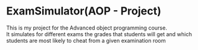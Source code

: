 # ExamSimulator(AOP - Project)
This is my project for the Advanced object programming course.
<br />
It simulates for different exams the grades that students will get and which students are most likely to cheat from a given examination room

